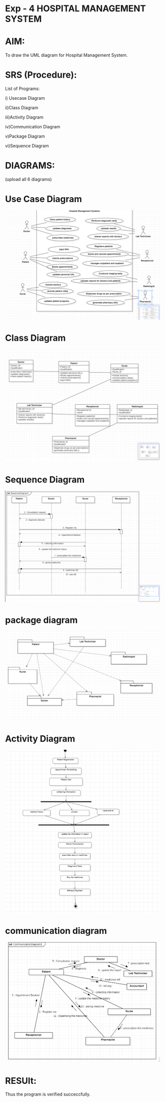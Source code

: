 # Exp - 4 HOSPITAL MANAGEMENT SYSTEM

# AIM:
To draw the UML diagram for Hospital Management System.
# SRS (Procedure):
List of Programs:

i) Usecase Diagram

ii)Class Diagram

iii)Activity Diagram

iv)Communication Diagram

v)Package Diagram

vi)Sequence Diagram

# DIAGRAMS:
(upload all 6 diagrams)

# Use Case Diagram
![alt text](image.png)

# Class Diagram
![alt text](image-1.png)

# Sequence Diagram
![alt text](image-2.png)

# package diagram
![alt text](image-3.png)

# Activity Diagram
![alt text](image-4.png)

# communication diagram
![alt text](image-5.png)


# RESUlt:

Thus the program is verified succeccfully.
